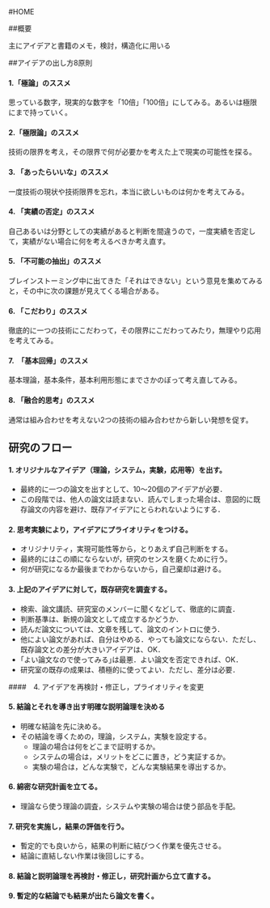 #HOME

##概要

主にアイデアと書籍のメモ，検討，構造化に用いる


##アイデアの出し方8原則

#### 1.「極論」のススメ
思っている数字，現実的な数字を「10倍」「100倍」にしてみる。あるいは極限にまで持っていく。

#### 2.「極限論」のススメ
技術の限界を考え，その限界で何が必要かを考えた上で現実の可能性を探る。

#### 3. 「あったらいいな」のススメ
一度技術の現状や技術限界を忘れ，本当に欲しいものは何かを考えてみる。

#### 4. 「実績の否定」のススメ
自己あるいは分野としての実績があると判断を間違うので，一度実績を否定して，実績がない場合に何を考えるべきか考え直す。

#### 5. 「不可能の抽出」のススメ
ブレインストーミング中に出てきた「それはできない」という意見を集めてみると，その中に次の課題が見えてくる場合がある。

#### 6. 「こだわり」のススメ
徹底的に一つの技術にこだわって，その限界にこだわってみたり，無理やり応用を考えてみる。

#### 7.　「基本回帰」のススメ
基本理論，基本条件，基本利用形態にまでさかのぼって考え直してみる。

#### 8. 「融合的思考」のススメ
通常は組み合わせを考えない2つの技術の組み合わせから新しい発想を促す。

## 研究のフロー

#### 1. オリジナルなアイデア（理論，システム，実験，応用等）を出す。
* 最終的に一つの論文を出すとして、10～20個のアイデアが必要．
* この段階では、他人の論文は読まない．読んでしまった場合は、意図的に既存論文の内容を避け、既存アイデアにとらわれないようにする．

#### 2. 思考実験により，アイデアにプライオリティをつける。
* オリジナリティ，実現可能性等から，とりあえず自己判断をする。
* 最終的にはこの順にならないが，研究のセンスを磨くために行う。
* 何が研究になるか最後までわからないから，自己棄却は避ける。

#### 3. 上記のアイデアに対して，既存研究を調査する。
* 検索、論文講読、研究室のメンバーに聞くなどして、徹底的に調査．
* 判断基準は、新規の論文として成立するかどうか．
* 読んだ論文については、文章を残して、論文のイントロに使う．
* 他によい論文があれば、自分はやめる．やっても論文にならない．ただし、既存論文との差分が大きいアイデアは、OK．
* ｢よい論文なので使ってみる｣は最悪．よい論文を否定できれば、OK．
* 研究室の既存の成果は、積極的に使ってよい．ただし、差分は必要．

####　4. アイデアを再検討・修正し，プライオリティを変更

#### 5. 結論とそれを導き出す明確な説明論理を決める
* 明確な結論を先に決める。
* その結論を導くための，理論，システム，実験を設定する。
    * 理論の場合は何をどこまで証明するか。
    * システムの場合は，メリットをどこに置き，どう実証するか。
    * 実験の場合は，どんな実験で，どんな実験結果を導出するか。

#### 6. 綿密な研究計画を立てる。
* 理論なら使う理論の調査，システムや実験の場合は使う部品を手配。

#### 7. 研究を実施し，結果の評価を行う。
* 暫定的でも良いから，結果の判断に結びつく作業を優先させる。
* 結論に直結しない作業は後回しにする。

#### 8. 結論と説明論理を再検討・修正し，研究計画から立て直する。

#### 9. 暫定的な結論でも結果が出たら論文を書く。



